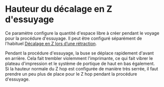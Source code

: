 Hauteur du décalage en Z d'essuyage
====
Ce paramètre configure la quantité d'espace libre à créer pendant le voyage pour la procédure d'essuyage. Il peut être configuré séparément de l'habituel [Décalage en Z lors d’une rétraction](../travel/retraction_hop.md).

Pendant la procédure d'essuyage, la buse se déplace rapidement d'avant en arrière. Cela fait trembler violemment l'imprimante, ce qui fait vibrer le plateau d'impression et le système de portique de haut en bas également. Si la hauteur normale du Z hop est configurée de manière très serrée, il faut prendre un peu plus de place pour le Z hop pendant la procédure d'essuyage.
